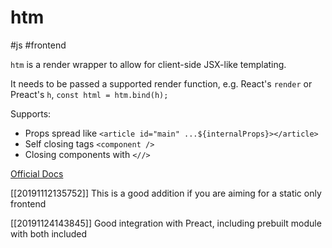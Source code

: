 # htm

#js #frontend

`htm` is a render wrapper to allow for client-side JSX-like templating.

It needs to be passed a supported render function, e.g. React's `render` or Preact's `h`, `const html = htm.bind(h);`

Supports:

* Props spread like `<article id="main" ...${internalProps}></article>`
* Self closing tags `<component />`
* Closing components with `<//>`

[Official Docs](https://github.com/developit/htm)

[[20191112135752]] This is a good addition if you are aiming for a static only frontend

[[20191124143845]] Good integration with Preact, including prebuilt module with both included
